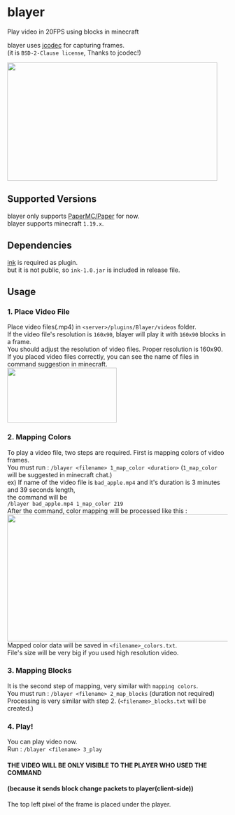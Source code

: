 # blayer
Play video in 20FPS using blocks in minecraft

blayer uses [jcodec](https://github.com/jcodec/jcodec) for capturing frames.    
(it is `BSD-2-Clause license`, Thanks to jcodec!)


<img src="https://github.com/sbkimxtheia/blayer/blob/master/preview.gif" width="480" height="270" alt="">


## Supported Versions

blayer only supports [PaperMC/Paper](https://github.com/PaperMC/Paper) for now.  
blayer supports minecraft `1.19.x`.

## Dependencies

[ink](https://github.com/XTHEIA/ink) is required as plugin.  
but it is not public, so `ink-1.0.jar` is included in release file.

## Usage

### 1. Place Video File

Place video files(.mp4) in `<server>/plugins/Blayer/videos` folder.   
If the video file's resolution is `160x90`, blayer will play it with `160x90` blocks in a frame.   
You should adjust the resolution of video files. Proper resolution is 160x90.   
If you placed video files correctly, you can see the name of files in command suggestion in minecraft.  
<img src="https://github.com/sbkimxtheia/blayer/blob/master/1.PNG" width="250" height="125">

### 2. Mapping Colors

To play a video file, two steps are required. First is mapping colors of video frames.  
You must run : `/blayer <filename> 1_map_color <duration>`  (`1_map_color` will be suggested in minecraft chat.)  
ex) If name of the video file is `bad_apple.mp4` and it's duration is 3 minutes and 39 seconds length,    
the command will be   
`/blayer bad_apple.mp4 1_map_color 219`  
After the command, color mapping will be processed like this :   
<img src="https://github.com/sbkimxtheia/blayer/blob/master/2.PNG" width="600" height="290">   
Mapped color data will be saved in `<filename>_colors.txt`.     
File's size will be very big if you used high resolution video.

### 3. Mapping Blocks

It is the second step of mapping, very similar with `mapping colors`.   
You must run : `/blayer <filename> 2_map_blocks` (duration not required)
Processing is very similar with step 2. (`<filename>_blocks.txt` will be created.)

### 4. Play!

You can play video now.   
Run : `/blayer <filename> 3_play`

#### THE VIDEO WILL BE ONLY VISIBLE TO THE PLAYER WHO USED THE COMMAND   
#### (because it sends block change packets to player(client-side))

The top left pixel of the frame is placed under the player.

   
